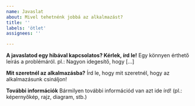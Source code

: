 ```yaml
---
name: Javaslat
about: Mivel tehetnénk jobbá az alkalmazást?
title: ''
labels: 'ötlet'
assignees: ''

---
```


**A javaslatod egy hibával kapcsolatos? Kérlek, írd le!**
Egy könnyen érthető leírás a problémáról. pl.: Nagyon idegesítő, hogy [...]

**Mit szeretnél az alkalmazásba?**
Írd le, hogy mit szeretnél, hogy az alkalmazásunk csináljon!

**További információk**
Bármilyen további információd van azt ide írd! (pl.: képernyőkép, rajz, diagram, stb.)
